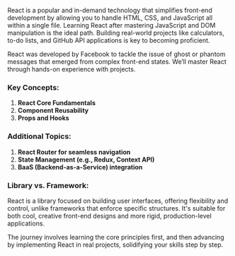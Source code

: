 React is a popular and in-demand technology that simplifies front-end development by allowing you to handle HTML, CSS, and JavaScript all within a single file. Learning React after mastering JavaScript and DOM manipulation is the ideal path. Building real-world projects like calculators, to-do lists, and GitHub API applications is key to becoming proficient.

React was developed by Facebook to tackle the issue of ghost or phantom messages that emerged from complex front-end states. We’ll master React through hands-on experience with projects.

### Key Concepts:
1. **React Core Fundamentals**
2. **Component Reusability**
3. **Props and Hooks**

### Additional Topics:
1. **React Router for seamless navigation**
2. **State Management (e.g., Redux, Context API)**
3. **BaaS (Backend-as-a-Service) integration**

### Library vs. Framework:
React is a library focused on building user interfaces, offering flexibility and control, unlike frameworks that enforce specific structures. It's suitable for both cool, creative front-end designs and more rigid, production-level applications.

The journey involves learning the core principles first, and then advancing by implementing React in real projects, solidifying your skills step by step.